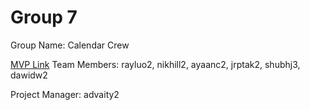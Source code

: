 # Group 7
Group Name: Calendar Crew

[MVP Link](https://docs.google.com/document/d/1WsX-KeNL8hnaEEFZJ60RM2zYCNZ7Pj1u/edit?usp=sharing)
Team Members: rayluo2, nikhill2, ayaanc2, jrptak2, shubhj3, dawidw2

Project Manager: advaity2
